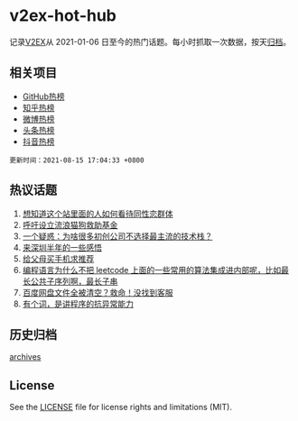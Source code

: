 # v2ex-hot-hub

 记录[V2EX](https://www.v2ex.com/)从 2021-01-06 日至今的热门话题。每小时抓取一次数据，按天[归档](archives)。
 
 ## 相关项目

- [GitHub热榜](https://github.com/lonnyzhang423/github-hot-hub)
- [知乎热榜](https://github.com/lonnyzhang423/zhihu-hot-hub)
- [微博热榜](https://github.com/lonnyzhang423/weibo-hot-hub)
- [头条热榜](https://github.com/lonnyzhang423/toutiao-hot-hub)
- [抖音热榜](https://github.com/lonnyzhang423/douyin-hot-hub)


 `更新时间：2021-08-15 17:04:33 +0800`

## 热议话题

1. [想知道这个站里面的人如何看待同性恋群体](https://www.v2ex.com/t/795808)
1. [呼吁设立流浪猫狗救助基金](https://www.v2ex.com/t/795876)
1. [一个疑惑：为啥很多初创公司不选择最主流的技术栈？](https://www.v2ex.com/t/795817)
1. [来深圳半年的一些感悟](https://www.v2ex.com/t/795792)
1. [给父母买手机求推荐](https://www.v2ex.com/t/795821)
1. [编程语言为什么不把 leetcode 上面的一些常用的算法集成进内部呢，比如最长公共子序列啊，最长子串](https://www.v2ex.com/t/795830)
1. [百度网盘文件全被清空？救命！没找到客服](https://www.v2ex.com/t/795851)
1. [有个词，是讲程序的抗异常能力](https://www.v2ex.com/t/795837)

## 历史归档

[archives](archives)

## License

See the [LICENSE](LICENSE) file for license rights and limitations (MIT).
